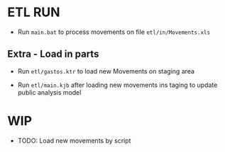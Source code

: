 # ETL RUN

- Run ```main.bat``` to process movements on file ```etl/in/Movements.xls```

## Extra - Load in parts

- Run ```etl/gastos.ktr``` to load new Movements on staging area

- Run ```etl/main.kjb``` after loading new movements ins taging to update public analysis model

# WIP

- TODO: Load new movements by script
